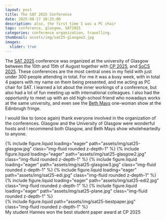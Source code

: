 ```yaml
---
layout: post
title: The SAT 2025 Conference
date: 2025-08-17 10:25:00
description: also, the first time I was a PC chair
tags: conference, glasgow, SAT2025
categories: conference organization, travelling.
thumbnail: assets/img/sat25-glasgow3.jpg
images:
  slider: true
---
```


The [SAT 2025](https://satisfiability.org/SAT25/) conference was organized at the university of Glasgow between the 10th and 15th of August
together with [CP 2025](https://cp2025.a4cp.org/), and [SoCS 2025](https://socs25.search-conference.org/). These conferences are the most central ones in my field with just under 300 people attending in total. For me it was a busy week, with in total 4 papers with my name on them being presented, and me acting as PC chair for SAT. I learned a lot about the inner workings of a conference, but also had a lot of fun meeting up with international colleagues. I also had the opportunity to meet up with an old high-school friend who nowadays works at the same university, and even see the [Beth Mays](https://www.edfringe.com/tickets/whats-on/beth-wants-the-d) one-woman show at the Edinbrugh fringe.

I would like to (once again) thank everyone involved in the organization of the conferences. Glasgow and the University of Glasgow were wonderful hosts and I recommend both Glasgow, and Beth Mays show wholeheartedly to anyone.

<swiper-container keyboard="true" navigation="true" pagination="true" pagination-clickable="true" pagination-dynamic-bullets="true" rewind="true">
<swiper-slide>{% include figure.liquid loading="eager" path="assets/img/sat25-glasgow.jpg" class="img-fluid rounded z-depth-1" %}</swiper-slide>
<swiper-slide>{% include figure.liquid loading="eager" path="assets/img/sat25-glasgow2.jpg" class="img-fluid rounded z-depth-1" %}</swiper-slide>
<swiper-slide>{% include figure.liquid loading="eager" path="assets/img/sat25-glasgow3.jpg" class="img-fluid rounded z-depth-1" %}</swiper-slide>
  <swiper-slide>{% include figure.liquid loading="eager" path="assets/img/sat25-edi.jpg" class="img-fluid rounded z-depth-1" %}</swiper-slide>
  <swiper-slide>{% include figure.liquid loading="eager" path="assets/img/sat25-edi2.jpg" class="img-fluid rounded z-depth-1" %}</swiper-slide>
  <swiper-slide>{% include figure.liquid loading="eager" path="assets/img/sat25-plane.jpg" class="img-fluid rounded z-depth-1" %}</swiper-slide>
</swiper-container>

<div class="row mt-3">
    <div class="col-sm mt-3 mt-md-0">
        {% include figure.liquid path="assets/img/sat25-bestpaper.jpg" class="img-fluid rounded z-depth-1" %}
    </div>
</div>
<div class="caption">
    My student Hannes won the best student paper award at CP 2025
</div>
